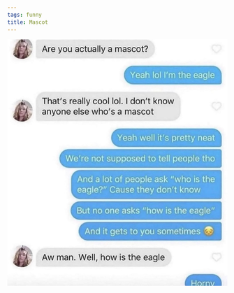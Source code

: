 ```yaml
---
tags: funny
title: Mascot
---
```


![mascots.jpg](https://raw.githubusercontent.com/muneer78/muneer78.github.io/master/images/mascots.jpg)
